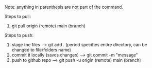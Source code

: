 Note: anything in parenthesis are not part of the command.

Steps to pull:
1. git pull origin (remote) main (branch)

Steps to push: 
1. stage the files  --> git add . (period specifies entire directory, can be changed to file/folders name)
2. commit it locally (saves changes) --> git commit -m "message"
3. push to github repo --> git push -u origin (remote) main (branch) 
